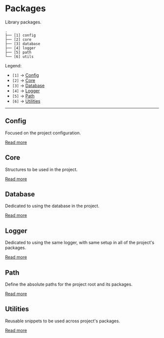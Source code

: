 # Packages

Library packages.

```text
.
├── [1] config
├── [2] core
├── [3] database
├── [4] logger
├── [5] path
└── [6] utils
```

Legend:

-   `[1]` -> [Config](#config)
-   `[2]` -> [Core](#core)
-   `[3]` -> [Database](#database)
-   `[4]` -> [Logger](#logger)
-   `[5]` -> [Path](#path)
-   `[6]` -> [Utilities](#utilities)

---

## Config

Focused on the project configuration.

[Read more](./config/README.md)

## Core

Structures to be used in the project.

[Read more](./core/README.md)

## Database

Dedicated to using the database in the project.

[Read more](./database/README.md)

## Logger

Dedicated to using the same logger, with same setup in all of the project's packages.

[Read more](./logger/README.md)

## Path

Define the absolute paths for the project root and its packages.

[Read more](./path/README.md)

## Utilities

Reusable snippets to be used across project's packages.

[Read more](./utils/README.md)
